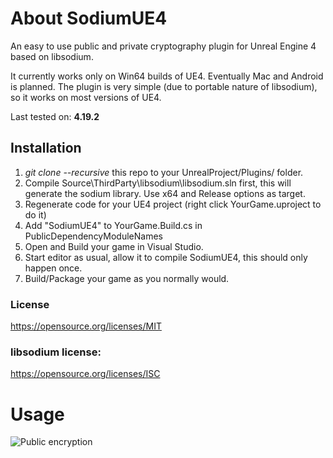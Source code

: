 # About SodiumUE4
An easy to use public and private cryptography plugin for Unreal Engine 4 based on libsodium.

It currently works only on Win64 builds of UE4. Eventually Mac and Android is planned. The plugin is very simple (due to portable nature of libsodium), so it works on most versions of UE4.

Last tested on: **4.19.2**

## Installation

1. *git clone --recursive* this repo to your UnrealProject/Plugins/ folder.
2. Compile Source\ThirdParty\libsodium\libsodium.sln first, this will generate the sodium library. Use x64 and Release options as target.
3. Regenerate code for your UE4 project (right click YourGame.uproject to do it)
4. Add "SodiumUE4" to YourGame.Build.cs in PublicDependencyModuleNames
5. Open and Build your game in Visual Studio.
6. Start editor as usual, allow it to compile SodiumUE4, this should only happen once.
7. Build/Package your game as you normally would.

### License
https://opensource.org/licenses/MIT

### libsodium license:
https://opensource.org/licenses/ISC


# Usage

![Public encryption](http://i.imgur.com/ezgBj7v.jpg)
